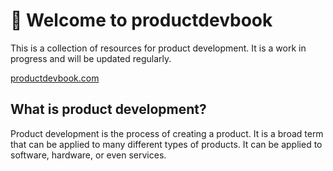 # 👋 Welcome to productdevbook

This is a collection of resources for product development. It is a work in progress and will be updated regularly.

[productdevbook.com](https://productdevbook.com)

## What is product development?

Product development is the process of creating a product. It is a broad term that can be applied to many different types of products. It can be applied to software, hardware, or even services.

